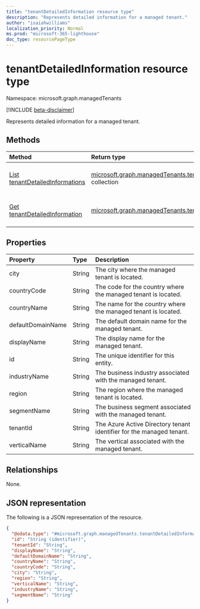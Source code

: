 ```yaml
---
title: "tenantDetailedInformation resource type"
description: "Represents detailed information for a managed tenant."
author: "isaiahwilliams"
localization_priority: Normal
ms.prod: "microsoft-365-lighthouse"
doc_type: resourcePageType
---
```


# tenantDetailedInformation resource type

Namespace: microsoft.graph.managedTenants

[!INCLUDE [beta-disclaimer](../../includes/beta-disclaimer.md)]

Represents detailed information for a managed tenant.

## Methods
|Method|Return type|Description|
|:---|:---|:---|
|[List tenantDetailedInformations](../api/managedtenants-managedtenant-list-tenantsdetailedinformation.md)|[microsoft.graph.managedTenants.tenantDetailedInformation](../resources/managedtenants-tenantdetailedinformation.md) collection|Get a list of the [tenantDetailedInformation](../resources/managedtenants-tenantdetailedinformation.md) objects and their properties.|
|[Get tenantDetailedInformation](../api/managedtenants-tenantdetailedinformation-get.md)|[microsoft.graph.managedTenants.tenantDetailedInformation](../resources/managedtenants-tenantdetailedinformation.md)|Read the properties and relationships of a [tenantDetailedInformation](../resources/managedtenants-tenantdetailedinformation.md) object.|

## Properties
|Property|Type|Description|
|:---|:---|:---|
|city|String|The city where the managed tenant is located.|
|countryCode|String|The code for the country where the managed tenant is located.|
|countryName|String|The name for the country where the managed tenant is located.|
|defaultDomainName|String|The default domain name for the managed tenant.|
|displayName|String|The display name for the managed tenant.|
|id|String|The unique identifier for this entity.|
|industryName|String|The business industry associated with the managed tenant.|
|region|String|The region where the managed tenant is located.|
|segmentName|String|The business segment associated with the managed tenant.|
|tenantId|String|The Azure Active Directory tenant identifier for the managed tenant.|
|verticalName|String|The vertical associated with the managed tenant.|

## Relationships
None.

## JSON representation
The following is a JSON representation of the resource.
<!-- {
  "blockType": "resource",
  "keyProperty": "id",
  "@odata.type": "microsoft.graph.managedTenants.tenantDetailedInformation",
  "baseType": "microsoft.graph.entity",
  "openType": false
}
-->
``` json
{
  "@odata.type": "#microsoft.graph.managedTenants.tenantDetailedInformation",
  "id": "String (identifier)",
  "tenantId": "String",
  "displayName": "String",
  "defaultDomainName": "String",
  "countryName": "String",
  "countryCode": "String",
  "city": "String",
  "region": "String",
  "verticalName": "String",
  "industryName": "String",
  "segmentName": "String"
}
```

